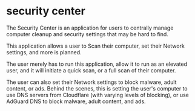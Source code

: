# security center
The Security Center is an application for users to centrally manage computer cleanup and security settings that may be hard to find.

This application allows a user to Scan their computer, set their Network settings, and more is planned.

The user merely has to run this application, allow it to run as an elevated user, and it will initiate a quick scan, or a full scan of their computer.

The user can also set their Network settings to block malware, adult content, or ads.  Behind the scenes, this is setting the user's computer to use DNS servers from Cloudflare (with varying levels of blocking),
or use AdGuard DNS to block malware, adult content, and ads.
